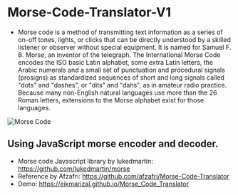 # Morse-Code-Translator-V1
- Morse code is a method of transmitting text information as a series of on-off tones, lights, or clicks that can be directly understood by a skilled listener or observer without special equipment. It is named for Samuel F. B. Morse, an inventor of the telegraph. The International Morse Code encodes the ISO basic Latin alphabet, some extra Latin letters, the Arabic numerals and a small set of punctuation and procedural signals (prosigns) as standardized sequences of short and long signals called "dots" and "dashes", or "dits" and "dahs", as in amateur radio practice. Because many non-English natural languages use more than the 26 Roman letters, extensions to the Morse alphabet exist for those languages.

![Morse Code](https://upload.wikimedia.org/wikipedia/commons/thumb/b/b5/International_Morse_Code.svg/450px-International_Morse_Code.svg.png)

## Using JavaScript morse encoder and decoder.
- Morse code Javascript library by lukedmartin: https://github.com/lukedmartin/morse
- Reference by Afzafri: https://github.com/afzafri/Morse-Code-Translator
- Demo: https://eikmarizal.github.io/Morse_Code_Translator
